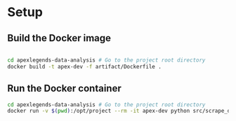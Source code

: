# Setup

## Build the Docker image
```bash

cd apexlegends-data-analysis # Go to the project root directory
docker build -t apex-dev -f artifact/Dockerfile .
```


## Run the Docker container
```bash
cd apexlegends-data-analysis # Go to the project root directory
docker run -v $(pwd):/opt/project --rm -it apex-dev python src/scrape_dgs.py
```


```